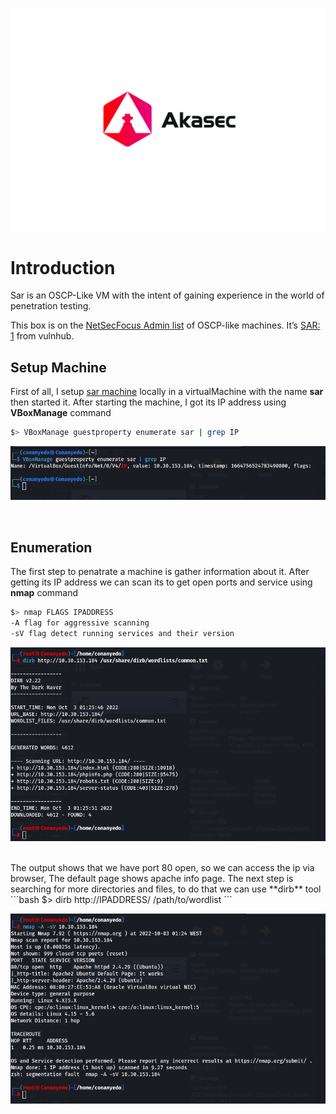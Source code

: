 <p align="center"><img src="https://github.com/AkaSec-1337-CyberSecurity-Club/Introduction/raw/main/light-14.jpg" alt="AkaSec 1337 CyberSecurity Club Logo"/><br></p>

# Introduction

Sar is an OSCP-Like VM with the intent of gaining experience in the world of penetration testing.

This box is on the <a href="https://docs.google.com/spreadsheets/d/1dwSMIAPIam0PuRBkCiDI88pU3yzrqqHkDtBngUHNCw8/edit#gid=0">NetSecFocus Admin list</a> of OSCP-like machines. It’s <a href="https://www.vulnhub.com/entry/sar-1,425/">SAR: 1</a> from vulnhub.

## Setup Machine

First of all, I setup <a href="https://www.vulnhub.com/entry/sar-1,425/">sar machine</a> locally in a virtualMachine with the name **sar** then started it.
After starting the machine, I got its IP address using **VBoxManage** command
```bash
$> VBoxManage guestproperty enumerate sar | grep IP
```
<p align="center"><img src="screenShots/GetMachineIP.png" alt="Machine IP"/></p><br>

## Enumeration

The first step to penatrate a machine is gather information about it. After getting its IP address we can scan its to get open ports and service using **nmap** command
```bash
$> nmap FLAGS IPADDRESS
-A flag for aggressive scanning
-sV flag detect running services and their version
```
<p align="center"><img src="screenShots/Dirb.png" alt="fuzzing for more paths"/></p><br>
The output shows that we have port 80 open, so we can access the ip via browser, The default page shows apache info page.
The next step is searching for more directories and files, to do that we can use **dirb** tool
```bash
$> dirb http://IPADDRESS/ /path/to/wordlist
```
<p align="center"><img src="screenShots/Nmap.png" alt="Scan IP address with nmap"/></p><br>
